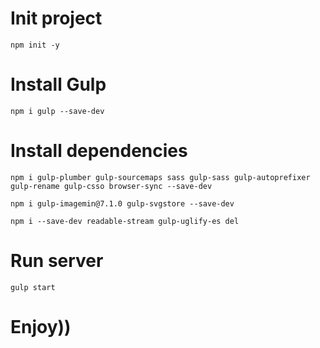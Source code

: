 # Init project
    npm init -y

# Install Gulp
    npm i gulp --save-dev

# Install dependencies
    npm i gulp-plumber gulp-sourcemaps sass gulp-sass gulp-autoprefixer gulp-rename gulp-csso browser-sync --save-dev

    npm i gulp-imagemin@7.1.0 gulp-svgstore --save-dev

    npm i --save-dev readable-stream gulp-uglify-es del

# Run server
    gulp start

# Enjoy))
